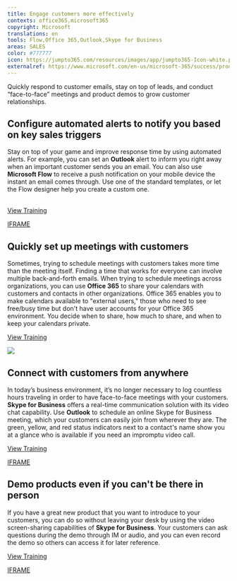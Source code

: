 ```yaml
---
title: Engage customers more effectively
contexts: office365,microsoft365
copyright: Microsoft
translations: en
tools: Flow,Office 365,Outlook,Skype for Business
areas: SALES
color: #777777
icon: https://jumpto365.com/resources/images/app/jumpto365-Icon-white.png
externalref: https://www.microsoft.com/en-us/microsoft-365/success/productivitylibrary/engage-customers-more-effectively
---
```

Quickly respond to customer emails, stay on top of leads, and conduct &#x201C;face-to-face&#x201D; meetings and product demos to grow customer relationships.


## Configure automated alerts to notify you based on key sales triggers

Stay on top of your game and improve response time by using automated alerts. For example, you can set an **Outlook** alert to inform you right away when an important customer sends you an email. You can also use **Microsoft Flow** to receive a push notification on your mobile device the instant an email comes through. Use one of the standard templates, or let the Flow designer help you create a custom one.  
 

[View Training](https://flow.microsoft.com/documentation/getting-started/)

[IFRAME](https://www.microsoft.com/en-us/videoplayer/embed/RE1US30)

## Quickly set up meetings with customers

Sometimes, trying to schedule meetings with customers takes more time than the meeting itself. Finding a time that works for everyone can involve multiple back-and-forth emails. When trying to schedule meetings across organizations, you can use **Office 365** to share your calendars with customers and contacts in other organizations. Office 365 enables you to make calendars available to "external users," those who need to see free/busy time but don't have user accounts for your Office 365 environment. You decide when to share, how much to share, and when to keep your calendars private.

[View Training](https://support.office.com/article/Share-an-Outlook-calendar-with-other-people-353ed2c1-3ec5-449d-8c73-6931a0adab88#__toc375058251)

![](http://img-prod-cms-rt-microsoft-com.akamaized.net/cms/api/am/imageFileData/RE1Ymzd?ver=2f47)

## Connect with customers from anywhere

In today’s business environment, it’s no longer necessary to log countless hours traveling in order to have face-to-face meetings with your customers. **Skype for Business** offers a real-time communication solution with its video chat capability. Use **Outlook** to schedule an online Skype for Business meeting, which your customers can easily join from wherever they are. The green, yellow, and red status indicators next to a contact's name show you at a glance who is available if you need an impromptu video call.

[View Training](https://support.office.com/article/Communicate-with-voice-and-video-c1fb68bb-fdfc-4bf5-af41-2ac88e9b6fb0)

[IFRAME](https://www.microsoft.com/en-us/videoplayer/embed/RE1UKbl)

## Demo products even if you can't be there in person

If you have a great new product that you want to introduce to your customers, you can do so without leaving your desk by using the video screen-sharing capabilities of **Skype for Business**. Your customers can ask questions during the demo through IM or audio, and you can even record the demo so others can access it for later reference.

[View Training](https://support.office.com/article/Make-and-receive-a-video-call-using-Skype-for-Business-abf62493-670f-4b0d-b2cf-fe03b49caf42)

[IFRAME](https://www.microsoft.com/en-us/videoplayer/embed/RE1UPmM)


